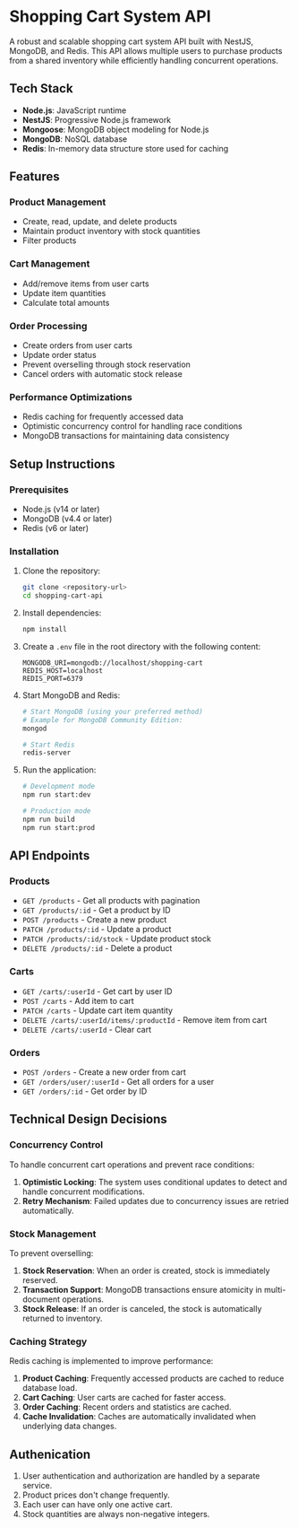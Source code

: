 # Shopping Cart System API

A robust and scalable shopping cart system API built with NestJS, MongoDB, and Redis. This API allows multiple users to purchase products from a shared inventory while efficiently handling concurrent operations.

## Tech Stack

- **Node.js**: JavaScript runtime
- **NestJS**: Progressive Node.js framework
- **Mongoose**: MongoDB object modeling for Node.js
- **MongoDB**: NoSQL database
- **Redis**: In-memory data structure store used for caching

## Features

### Product Management

- Create, read, update, and delete products
- Maintain product inventory with stock quantities
- Filter products

### Cart Management

- Add/remove items from user carts
- Update item quantities
- Calculate total amounts

### Order Processing

- Create orders from user carts
- Update order status
- Prevent overselling through stock reservation
- Cancel orders with automatic stock release

### Performance Optimizations

- Redis caching for frequently accessed data
- Optimistic concurrency control for handling race conditions
- MongoDB transactions for maintaining data consistency

## Setup Instructions

### Prerequisites

- Node.js (v14 or later)
- MongoDB (v4.4 or later)
- Redis (v6 or later)

### Installation

1. Clone the repository:

   ```bash
   git clone <repository-url>
   cd shopping-cart-api
   ```

2. Install dependencies:

   ```bash
   npm install
   ```

3. Create a `.env` file in the root directory with the following content:

   ```
   MONGODB_URI=mongodb://localhost/shopping-cart
   REDIS_HOST=localhost
   REDIS_PORT=6379
   ```

4. Start MongoDB and Redis:

   ```bash
   # Start MongoDB (using your preferred method)
   # Example for MongoDB Community Edition:
   mongod

   # Start Redis
   redis-server
   ```

5. Run the application:

   ```bash
   # Development mode
   npm run start:dev

   # Production mode
   npm run build
   npm run start:prod
   ```

## API Endpoints

### Products

- `GET /products` - Get all products with pagination
- `GET /products/:id` - Get a product by ID
- `POST /products` - Create a new product
- `PATCH /products/:id` - Update a product
- `PATCH /products/:id/stock` - Update product stock
- `DELETE /products/:id` - Delete a product

### Carts

- `GET /carts/:userId` - Get cart by user ID
- `POST /carts` - Add item to cart
- `PATCH /carts` - Update cart item quantity
- `DELETE /carts/:userId/items/:productId` - Remove item from cart
- `DELETE /carts/:userId` - Clear cart

### Orders

- `POST /orders` - Create a new order from cart
- `GET /orders/user/:userId` - Get all orders for a user
- `GET /orders/:id` - Get order by ID

## Technical Design Decisions

### Concurrency Control

To handle concurrent cart operations and prevent race conditions:

1. **Optimistic Locking**: The system uses conditional updates to detect and handle concurrent modifications.
2. **Retry Mechanism**: Failed updates due to concurrency issues are retried automatically.

### Stock Management

To prevent overselling:

1. **Stock Reservation**: When an order is created, stock is immediately reserved.
2. **Transaction Support**: MongoDB transactions ensure atomicity in multi-document operations.
3. **Stock Release**: If an order is canceled, the stock is automatically returned to inventory.

### Caching Strategy

Redis caching is implemented to improve performance:

1. **Product Caching**: Frequently accessed products are cached to reduce database load.
2. **Cart Caching**: User carts are cached for faster access.
3. **Order Caching**: Recent orders and statistics are cached.
4. **Cache Invalidation**: Caches are automatically invalidated when underlying data changes.

## Authenication

1. User authentication and authorization are handled by a separate service.
2. Product prices don't change frequently.
3. Each user can have only one active cart.
4. Stock quantities are always non-negative integers.

